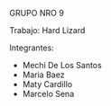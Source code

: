 GRUPO NRO 9

Trabajo: Hard Lizard

Integrantes:
- Mechi De Los Santos
- Maria Baez
- Maty Cardillo
- Marcelo Sena